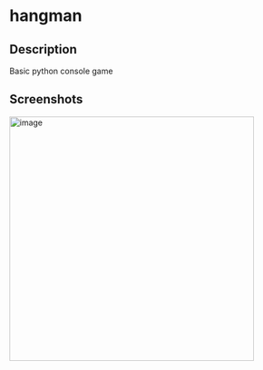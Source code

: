 # hangman
## Description
Basic python console game  

## Screenshots
<img width="431" alt="image" src="https://github.com/BtNowakowski/hangman/assets/107316656/a582adc3-7696-493d-8031-eb2eac0beba1">
